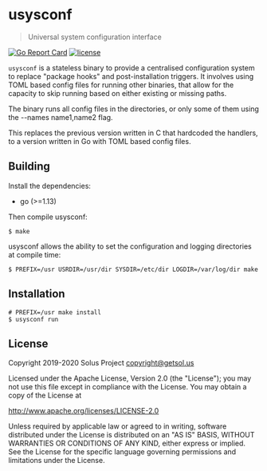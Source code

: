 # usysconf

> Universal system configuration interface

[![Go Report Card](https://goreportcard.com/badge/github.com/getsolus/usysconf)](https://goreportcard.com/report/github.com/getsolus/usysconf) [![license](https://img.shields.io/github/license/getsolus/usysconf.svg)](https://raw.githubusercontent.com/getsolus/usysconf/master/LICENSE)

`usysconf` is a stateless binary to provide a centralised configuration system to replace "package hooks" and post-installation triggers.  It involves using TOML based config files for running other binaries, that allow for the capacity to skip running based on either existing or missing paths.


The binary runs all config files in the directories, or only some of them using the --names name1,name2 flag.

This replaces the previous version written in C that hardcoded the handlers, to a version written in Go with TOML based config files.

## Building

Install the dependencies:

- go (>=1.13)

Then compile usysconf:

    $ make

usysconf allows the ability to set the configuration and logging directories at compile time:

    $ PREFIX=/usr USRDIR=/usr/dir SYSDIR=/etc/dir LOGDIR=/var/log/dir make

## Installation

    # PREFIX=/usr make install
    $ usysconf run

## License

Copyright 2019-2020 Solus Project <copyright@getsol.us>

Licensed under the Apache License, Version 2.0 (the "License");
you may not use this file except in compliance with the License.
You may obtain a copy of the License at

<http://www.apache.org/licenses/LICENSE-2.0>

Unless required by applicable law or agreed to in writing, software
distributed under the License is distributed on an "AS IS" BASIS,
WITHOUT WARRANTIES OR CONDITIONS OF ANY KIND, either express or implied.
See the License for the specific language governing permissions and
limitations under the License.
